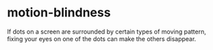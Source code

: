 # motion-blindness
If dots on a screen are surrounded by certain types of moving pattern, fixing your eyes on one of the dots can make the others disappear. 
